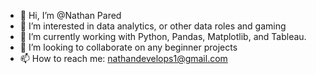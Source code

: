 - 👋 Hi, I’m @Nathan Pared
- 👀 I’m interested in data analytics, or other data roles and gaming
- 🌱 I’m currently working with Python, Pandas, Matplotlib, and Tableau.
- 💞️ I’m looking to collaborate on any beginner projects
- 📫 How to reach me: nathandevelops1@gmail.com

<!---
NaPared/NaPared is a ✨ special ✨ repository because its `README.md` (this file) appears on your GitHub profile.
You can click the Preview link to take a look at your changes.
--->
